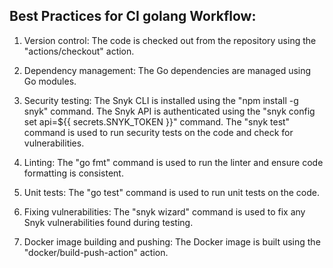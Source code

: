 ## Best Practices for CI golang Workflow:

1. Version control: The code is checked out from the repository using the "actions/checkout" action. 

2. Dependency management: The Go dependencies are managed using Go modules. 

3. Security testing: The Snyk CLI is installed using the "npm install -g snyk" command. The Snyk API is authenticated using the "snyk config set api=${{ secrets.SNYK_TOKEN }}" command. The "snyk test" command is used to run security tests on the code and check for vulnerabilities.

4. Linting: The "go fmt" command is used to run the linter and ensure code formatting is consistent.

5. Unit tests: The "go test" command is used to run unit tests on the code.

6. Fixing vulnerabilities: The "snyk wizard" command is used to fix any Snyk vulnerabilities found during testing.

7. Docker image building and pushing: The Docker image is built using the "docker/build-push-action" action. 